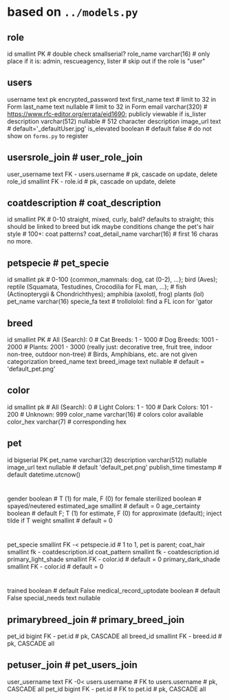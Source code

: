# based on `../models.py`

role
-
id smallint PK				# double check smallserial?
role_name varchar(16)
	# only place if it is: admin, rescueagency, lister
	# skip out if the role is "user"

users
-
username text pk
encrypted_password text
first_name text
	# limit to 32 in Form
last_name text nullable
	# limit to 32 in Form
email varchar(320)
	# https://www.rfc-editor.org/errata/eid1690; publicly viewable if is_lister
description varchar(512) nullable
	# 512 character description
image_url text				# default='_defaultUser.jpg'
is_elevated boolean			# default false
	# do not show on `forms.py` to register

usersrole_join
	# user_role_join
-
user_username text FK - users.username		# pk, cascade on update, delete
role_id smallint FK - role.id				# pk, cascade on update, delete

coatdescription
	# coat_description
-
id smallint PK
	# 0-10 straight, mixed, curly, bald? defaults to straight; this should be linked to breed but idk maybe conditions change the pet's hair style 
	# 100+: coat patterns?
coat_detail_name varchar(16)	# first 16 charas no more.

petspecie
	# pet_specie
-
id smallint pk
	# 0-100 {common_mammals: dog, cat (0-2), ...}; bird (Aves); reptile (Squamata, Testudines, Crocodilia for FL man, ...); 
	# fish (Actinopterygii & Chondrichthyes); amphibia (axolotl, frog) plants (lol)
pet_name varchar(16)
specie_fa text
	# trollololol: find a FL icon for 'gator

breed
-
id smallint PK
	# All (Search): 0
	# Cat Breeds: 1 - 1000
	# Dog Breeds: 1001 - 2000
	# Plants: 2001 - 3000 (really just: decorative tree, fruit tree, indoor non-tree, outdoor non-tree)
	# Birds, Amphibians, etc. are not given categorization
breed_name text
breed_image text nullable	# default = 'default_pet.png'

color
-
id smallint pk
	#	All (Search): 0
	#	Light Colors: 1 - 100
	#	Dark Colors: 101 - 200
	#	Unknown: 999
color_name varchar(16)
	# colors color available
color_hex varchar(7)
	# corresponding hex

pet
-
id bigserial PK
pet_name varchar(32)
description varchar(512) nullable
image_url text nullable							# default 'default_pet.png'
publish_time timestamp							# default datetime.utcnow()
# 
gender boolean									# T (1) for male, F (0) for female
sterilized boolean								# spayed/neutered
estimated_age smallint							# default = 0
age_certainty boolean							# default F; T (1) for estimate, F (0) for approximate (default); inject tilde if T
weight smallint									# default = 0
# 
pet_specie smallint FK -< petspecie.id			# 1 to 1, pet is parent;
coat_hair smallint fk - coatdescription.id
coat_pattern smallint fk - coatdescription.id
primary_light_shade smallint FK - color.id		# default = 0
primary_dark_shade smallint FK - color.id		# default = 0
# 
trained boolean									# default False
medical_record_uptodate boolean					# default False
special_needs text nullable

primarybreed_join
	# primary_breed_join
-
pet_id bigint FK - pet.id				# pk, CASCADE all
breed_id smallint FK - breed.id			# pk, CASCADE all

petuser_join
	# pet_users_join 
-
user_username text FK -0< users.username    # FK to users.username	# pk, CASCADE all
pet_id bigint FK - pet.id				    # FK to pet.id			# pk, CASCADE all
